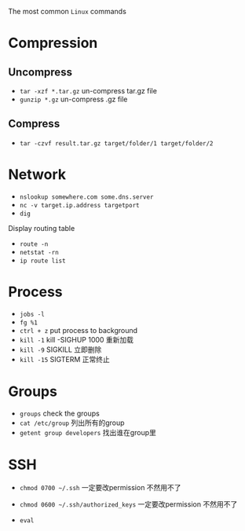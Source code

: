 The most common `Linux` commands

# Compression

## Uncompress

- `tar -xzf *.tar.gz`   un-compress tar.gz file
- `gunzip *.gz`         un-compress .gz file

## Compress

- `tar -czvf result.tar.gz target/folder/1 target/folder/2`

# Network

- `nslookup somewhere.com some.dns.server`
- `nc -v target.ip.address targetport`
- `dig`

Display routing table

- `route -n`
- `netstat -rn`
- `ip route list`

# Process

- `jobs -l`
- `fg %1`
- `ctrl + z` put process to background
- `kill -1` kill -SIGHUP 1000 重新加载 
- `kill -9` SIGKILL 立即删除
- `kill -15` SIGTERM 正常终止


# Groups

- `groups` check the groups
- `cat /etc/group` 列出所有的group
- `getent group developers` 找出谁在group里


# SSH

- `chmod 0700 ~/.ssh` 一定要改permission 不然用不了
- `chmod 0600 ~/.ssh/authorized_keys` 一定要改permission 不然用不了

- `eval`